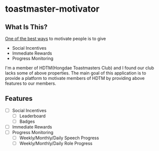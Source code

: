 # toastmaster-motivator

## What Is This?
[One of the best ways](https://www.youtube.com/watch?v=xp0O2vi8DX4) to motivate people is to give 
- Social Incentives 
- Immediate Rewards 
- Progress Monitoring
                    
I'm a member of HDTM(Hongdae Toastmasters Club) and I found our club lacks some of above properties. 
The main goal of this application is to provide a platform to motivate members of HDTM by providing above features to our members. 

## Features 
- [ ] Social Incentives 
  - [ ] Leaderboard 
  - [ ] Badges
- [ ] Immediate Rewards
- [ ] Progress Monitoring
  - [ ] Weekly/Monthly/Daily Speech Progress 
  - [ ] Weekly/Monthly/Daily Role Progress